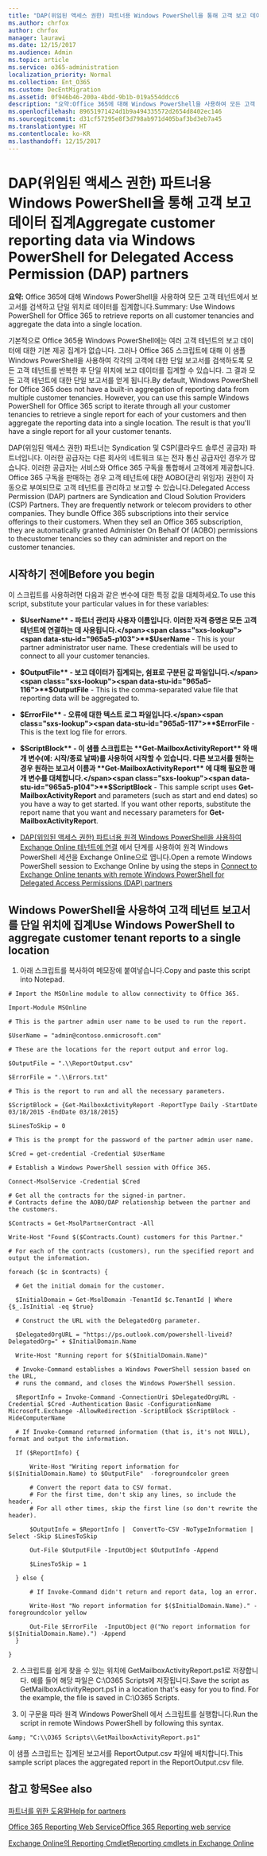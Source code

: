 ```yaml
---
title: "DAP(위임된 액세스 권한) 파트너용 Windows PowerShell을 통해 고객 보고 데이터 집계"
ms.author: chrfox
author: chrfox
manager: laurawi
ms.date: 12/15/2017
ms.audience: Admin
ms.topic: article
ms.service: o365-administration
localization_priority: Normal
ms.collection: Ent_O365
ms.custom: DecEntMigration
ms.assetid: 0f946b46-200a-4bdd-9b1b-019a554ddcc6
description: "요약:Office 365에 대해 Windows PowerShell을 사용하여 모든 고객 테넌트에서 보고서를 검색하고 단일 위치로 데이터를 집계합니다."
ms.openlocfilehash: 89651971424d1b9a494335572d2654d8402ec146
ms.sourcegitcommit: d31cf57295e8f3d798ab971d405baf3bd3eb7a45
ms.translationtype: HT
ms.contentlocale: ko-KR
ms.lasthandoff: 12/15/2017
---
```

# <a name="aggregate-customer-reporting-data-via-windows-powershell-for-delegated-access-permission-dap-partners"></a><span data-ttu-id="965a5-103">DAP(위임된 액세스 권한) 파트너용 Windows PowerShell을 통해 고객 보고 데이터 집계</span><span class="sxs-lookup"><span data-stu-id="965a5-103">Aggregate customer reporting data via Windows PowerShell for Delegated Access Permission (DAP) partners</span></span>

 <span data-ttu-id="965a5-104">**요약:** Office 365에 대해 Windows PowerShell을 사용하여 모든 고객 테넌트에서 보고서를 검색하고 단일 위치로 데이터를 집계합니다.</span><span class="sxs-lookup"><span data-stu-id="965a5-104">Summary: Use Windows PowerShell for Office 365 to retrieve reports on all customer tenancies and aggregate the data into a single location.</span></span>
  
<span data-ttu-id="965a5-p101">기본적으로 Office 365용 Windows PowerShell에는 여러 고객 테넌트의 보고 데이터에 대한 기본 제공 집계가 없습니다. 그러나 Office 365 스크립트에 대해 이 샘플 Windows PowerShell을 사용하여 각각의 고객에 대한 단일 보고서를 검색하도록 모든 고객 테넌트를 반복한 후 단일 위치에 보고 데이터를 집계할 수 있습니다. 그 결과 모든 고객 테넌트에 대한 단일 보고서를 얻게 됩니다.</span><span class="sxs-lookup"><span data-stu-id="965a5-p101">By default, Windows PowerShell for Office 365 does not have a built-in aggregation of reporting data from multiple customer tenancies. However, you can use this sample Windows PowerShell for Office 365 script to iterate through all your customer tenancies to retrieve a single report for each of your customers and then aggregate the reporting data into a single location. The result is that you'll have a single report for all your customer tenants.</span></span> 
  
<span data-ttu-id="965a5-p102">DAP(위임된 액세스 권한) 파트너는 Syndication 및 CSP(클라우드 솔루션 공급자) 파트너입니다. 이러한 공급자는 다른 회사의 네트워크 또는 전자 통신 공급자인 경우가 많습니다. 이러한 공급자는 서비스와 Office 365 구독을 통합해서 고객에게 제공합니다. Office 365 구독을 판매하는 경우 고객 테넌트에 대한 AOBO(관리 위임자) 권한이 자동으로 부여되므로 고객 테넌트를 관리하고 보고할 수 있습니다.</span><span class="sxs-lookup"><span data-stu-id="965a5-p102">Delegated Access Permission (DAP) partners are Syndication and Cloud Solution Providers (CSP) Partners. They are frequently network or telecom providers to other companies. They bundle Office 365 subscriptions into their service offerings to their customers. When they sell an Office 365 subscription, they are automatically granted Administer On Behalf Of (AOBO) permissions to thecustomer tenancies so they can administer and report on the customer tenancies.</span></span>
## <a name="before-you-begin"></a><span data-ttu-id="965a5-112">시작하기 전에</span><span class="sxs-lookup"><span data-stu-id="965a5-112">Before you begin</span></span>

<span data-ttu-id="965a5-113">이 스크립트를 사용하려면 다음과 같은 변수에 대한 특정 값을 대체하세요.</span><span class="sxs-lookup"><span data-stu-id="965a5-113">To use this script, substitute your particular values in for these variables:</span></span>
  
- <span data-ttu-id="965a5-p103">**$UserName** - 파트너 관리자 사용자 이름입니다. 이러한 자격 증명은 모든 고객 테넌트에 연결하는 데 사용됩니다.</span><span class="sxs-lookup"><span data-stu-id="965a5-p103">**$UserName** - This is your partner administrator user name. These credentials will be used to connect to all your customer tenancies.</span></span>
    
- <span data-ttu-id="965a5-116">**$OutputFile** - 보고 데이터가 집계되는, 쉼표로 구분된 값 파일입니다.</span><span class="sxs-lookup"><span data-stu-id="965a5-116">**$OutputFile** - This is the comma-separated value file that reporting data will be aggregated to.</span></span>
    
- <span data-ttu-id="965a5-117">**$ErrorFile** - 오류에 대한 텍스트 로그 파일입니다.</span><span class="sxs-lookup"><span data-stu-id="965a5-117">**$ErrorFile** - This is the text log file for errors.</span></span>
    
- <span data-ttu-id="965a5-p104">**$ScriptBlock** - 이 샘플 스크립트는 **Get-MailboxActivityReport** 와 매개 변수(예: 시작/종료 날짜)를 사용하여 시작할 수 있습니다. 다른 보고서를 원하는 경우 원하는 보고서 이름과 **Get-MailboxActivityReport** 에 대해 필요한 매개 변수를 대체합니다.</span><span class="sxs-lookup"><span data-stu-id="965a5-p104">**$ScriptBlock** - This sample script uses **Get-MailboxActivityReport** and parameters (such as start and end dates) so you have a way to get started. If you want other reports, substitute the report name that you want and necessary parameters for **Get-MailboxActivityReport**.</span></span>
    
- <span data-ttu-id="965a5-120">[DAP(위임된 액세스 권한) 파트너용 원격 Windows PowerShell을 사용하여 Exchange Online 테넌트에 연결](connect-to-exchange-online-tenants-with-remote-windows-powershell-for-delegated.md) 에서 단계를 사용하여 원격 Windows PowerShell 세션을 Exchange Online으로 엽니다.</span><span class="sxs-lookup"><span data-stu-id="965a5-120">Open a remote Windows PowerShell session to Exchange Online by using the steps in [Connect to Exchange Online tenants with remote Windows PowerShell for Delegated Access Permissions (DAP) partners](connect-to-exchange-online-tenants-with-remote-windows-powershell-for-delegated.md)</span></span>
    
## <a name="use-windows-powershell-to-aggregate-customer-tenant-reports-to-a-single-location"></a><span data-ttu-id="965a5-121">Windows PowerShell을 사용하여 고객 테넌트 보고서를 단일 위치에 집계</span><span class="sxs-lookup"><span data-stu-id="965a5-121">Use Windows PowerShell to aggregate customer tenant reports to a single location</span></span>

1. <span data-ttu-id="965a5-122">아래 스크립트를 복사하여 메모장에 붙여넣습니다.</span><span class="sxs-lookup"><span data-stu-id="965a5-122">Copy and paste this script into Notepad.</span></span>
    
  ```
  # Import the MSOnline module to allow connectivity to Office 365.

Import-Module MSOnline

# This is the partner admin user name to be used to run the report.

$UserName = "admin@contoso.onmicrosoft.com"

# These are the locations for the report output and error log.

$OutputFile = ".\\ReportOutput.csv"

$ErrorFile = ".\\Errors.txt"

# This is the report to run and all the necessary parameters.

$ScriptBlock = {Get-MailboxActivityReport -ReportType Daily -StartDate 03/18/2015 -EndDate 03/18/2015}

$LinesToSkip = 0

# This is the prompt for the password of the partner admin user name.

$Cred = get-credential -Credential $UserName

# Establish a Windows PowerShell session with Office 365.

Connect-MsolService -Credential $Cred

# Get all the contracts for the signed-in partner.  
# Contracts define the AOBO/DAP relationship between the partner and the customers.

$Contracts = Get-MsolPartnerContract -All

Write-Host "Found $($Contracts.Count) customers for this Partner."

# For each of the contracts (customers), run the specified report and output the information.

foreach ($c in $contracts) { 

    # Get the initial domain for the customer.

    $InitialDomain = Get-MsolDomain -TenantId $c.TenantId | Where {$_.IsInitial -eq $true}

    # Construct the URL with the DelegatedOrg parameter.
    
    $DelegatedOrgURL = "https://ps.outlook.com/powershell-liveid?DelegatedOrg=" + $InitialDomain.Name
        
    Write-Host "Running report for $($InitialDomain.Name)"

    # Invoke-Command establishes a Windows PowerShell session based on the URL,
    # runs the command, and closes the Windows PowerShell session.
    
    $ReportInfo = Invoke-Command -ConnectionUri $DelegatedOrgURL -Credential $Cred -Authentication Basic -ConfigurationName Microsoft.Exchange -AllowRedirection -ScriptBlock $ScriptBlock -HideComputerName

    # If Invoke-Command returned information (that is, it's not NULL), format and output the information.
    
    If ($ReportInfo) {

        Write-Host "Writing report information for $($InitialDomain.Name) to $OutputFile"  -foregroundcolor green

        # Convert the report data to CSV format.
        # For the first time, don't skip any lines, so include the header.
        # For all other times, skip the first line (so don't rewrite the header).
        
        $OutputInfo = $ReportInfo |  ConvertTo-CSV -NoTypeInformation | Select -Skip $LinesToSkip

        Out-File $OutputFile -InputObject $OutputInfo -Append

        $LinesToSkip = 1

    } else {

        # If Invoke-Command didn't return and report data, log an error.
        
        Write-Host "No report information for $($InitialDomain.Name)." -foregroundcolor yellow
           
        Out-File $ErrorFile  -InputObject @("No report information for $($InitialDomain.Name).") -Append
    }

}

  ```

2. <span data-ttu-id="965a5-p105">스크립트를 쉽게 찾을 수 있는 위치에 GetMailboxActivityReport.ps1로 저장합니다. 예를 들어 해당 파일은 C:\\O365 Scripts에 저장됩니다.</span><span class="sxs-lookup"><span data-stu-id="965a5-p105">Save the script as GetMailboxActivityReport.ps1 in a location that's easy for you to find. For the example, the file is saved in C:\\O365 Scripts.</span></span> 
    
3. <span data-ttu-id="965a5-125">이 구문을 따라 원격 Windows PowerShell 에서 스크립트를 실행합니다.</span><span class="sxs-lookup"><span data-stu-id="965a5-125">Run the script in remote Windows PowerShell by following this syntax.</span></span>
    
  ```
  &amp; "C:\\O365 Scripts\\GetMailboxActivityReport.ps1"
  ```

<span data-ttu-id="965a5-126">이 샘플 스크립트는 집계된 보고서를 ReportOutput.csv 파일에 배치합니다.</span><span class="sxs-lookup"><span data-stu-id="965a5-126">This sample script places the aggregated report in the ReportOutput.csv file.</span></span>
  
## <a name="see-also"></a><span data-ttu-id="965a5-127">참고 항목</span><span class="sxs-lookup"><span data-stu-id="965a5-127">See also</span></span>

#### 

[<span data-ttu-id="965a5-128">파트너를 위한 도움말</span><span class="sxs-lookup"><span data-stu-id="965a5-128">Help for partners</span></span>](https://go.microsoft.com/fwlink/p/?LinkID=533477)
  
[<span data-ttu-id="965a5-129">Office 365 Reporting Web Service</span><span class="sxs-lookup"><span data-stu-id="965a5-129">Office 365 Reporting web service</span></span>](https://go.microsoft.com/fwlink/p/?LinkId=532777)
  
[<span data-ttu-id="965a5-130">Exchange Online의 Reporting Cmdlet</span><span class="sxs-lookup"><span data-stu-id="965a5-130">Reporting cmdlets in Exchange Online</span></span>](https://go.microsoft.com/fwlink/p/?LinkId=526430)

